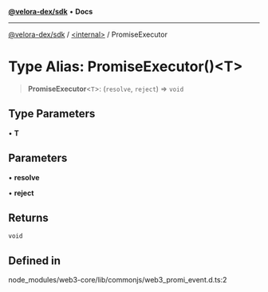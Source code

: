 [**@velora-dex/sdk**](../../README.md) • **Docs**

***

[@velora-dex/sdk](../../globals.md) / [\<internal\>](../README.md) / PromiseExecutor

# Type Alias: PromiseExecutor()\<T\>

> **PromiseExecutor**\<`T`\>: (`resolve`, `reject`) => `void`

## Type Parameters

• **T**

## Parameters

• **resolve**

• **reject**

## Returns

`void`

## Defined in

node\_modules/web3-core/lib/commonjs/web3\_promi\_event.d.ts:2
